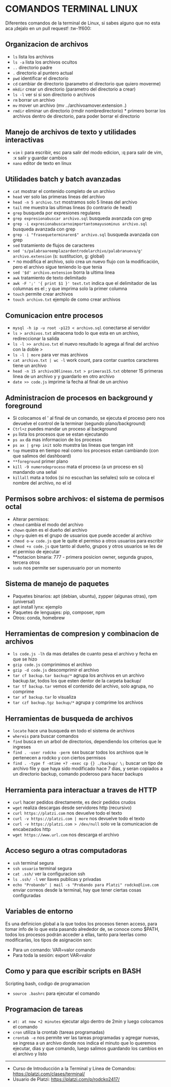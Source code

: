 # COMANDOS TERMINAL LINUX

Diferentes comandos de la terminal de Linux, si sabes alguno que no esta aca ¡dejalo en un pull request! :tw-1f600:

## Organizacion de archivos
- `ls` lista los archivos
- `ls -a` lista los archivos ocultos
- `..` directorio padre
- `.` directorio al puntero actual
- `pwd` identificar el directorio
- `cd` cambiar de directorio (parametro el directorio que quiero moverme)
- `mkdir` crear un directorio (parametro del directorio a crear)
- `ls -l` ver si si son directorio o archivos
- `rm` borrar un archivo
- `mv` mover un archivo (mv ../archivoamover.extension .)
- `rmdir` eliminar un directorio (rmdir nombredirectorio) * primero borrar los archivos dentro de directorio, para poder borrar el directorio

## Manejo de archivos de texto y utilidades interactivas
- `vim` i: para escribir, esc para salir del modo edicion, :q para salir de vim, :x salir y guardar cambios
- `nano` editor de texto en linux

## Utilidades batch y batch avanzadas
- `cat` mostrar el contenido completo de un archivo
- `head` ver solo las primeras lineas del archivo
- `head -n 5 archivo.txt` mostramos solo 5 lineas del archivo
- `tail` me muestra las ultimas lineas (lo contrario de head)
- `grep` busqueda por expresiones regulares
- `grep expresionabuscar archivo.sql` busqueda avanzada con grep
- `grep -i expresionabuscarnoimportantomayusominus archivo.sql` busqueda avanzada con grep
- `grep -i "frasequeterminaren$" archivo.sql` busqueda avanzada con grep
- `sed` tratamiento de flujos de caracteres
- `sed 's/palabraareemplazardentrodelarchivo/palabranueva/g' archivo.extension` (s: sustitucion, g: global)
- `*` no modifica el archivo, solo crea un nuevo flujo con la modificación, pero el archivo sigue teniendo lo que tenia
- `sed '$d' archivo.extension` borra la ultima linea
- `awk` tratamiento de texto delimitado
- `awk -F ';' '{ print $1 }' text.txt` indica que el delimitador de las columnas es el ; y que imprima solo la primer columna
- `touch` permite crear archivos
- `touch archivo.txt` ejemplo de como crear archivos

## Comunicacion entre procesos
- `mysql -h ip -u root -p123 < archivo.sql` conectarse al servidor
- `ls > archivos.txt` almacena todo lo que esta en un archivo, redireccionar la salida
- `ls -l >> archivo.txt` el nuevo resultado lo agrega al final del archivo con la doble >
- `ls -l | more` para ver mas archivos
- `cat archivo.txt | wc -l` work count, para contar cuantos caracteres tiene un archivo
- `head -n 15 archivo30lineas.txt > primeras15.txt` obtener 15 primeras linea de un archivo y y guardarlo en otro archivo
- `date >> code.js` imprime la fecha al final de un archivo

## Administracion de procesos en background y foreground
- Si colocamos el ' al final de un comando, se ejecuta el proceso pero nos devuelve el control de la terminar (segundo plano/background)
- `Ctrl+z` puedes mandar un proceso al background
- `ps` lista los procesos que se estan ejecutando
- `ps ax` da mas informacion de los procesos
- `ps ax | grep init` solo muestra las lineas que tengan init
- `top` muestra en tiempo real como los procesos estan cambiando (con que salimos del dashboard)
- `**foreground` primer plano
- `kill -9 numerodeproceso` mata el proceso (a un proceso en si) mandando una señal
- `killall` mata a todos (si no escuchan las señales) solo se coloca el nombre del archivo, no el id

## Permisos sobre archivos: el sistema de permisos octal
- Alterar permisos: 
- `chmod` cambia el modo del archivo
- `chown` quien es el dueño del archivo
- `chgrp` quien es el grupo de usuarios que puede acceder al archivo
- `chmod o-w code.js` que le quite el permiso a otros usuarios para escribir
- `chmod +x code.js` que tanto al dueño, grupos y otros usuarios se les de el permiso de ejecutar
- **notacion binaria: 777 - primera posicion owner, segunda grupos, tercera otros
- `sudo` nos permite ser superusuario por un momento

## Sistema de manejo de paquetes
- Paquetes binarios: apt (debian, ubuntu), zypper (algunas otras), rpm (universal)
- apt install lynx: ejemplo
- Paquetes de lenguajes: pip, composer, npm
- Otros: conda, homebrew

## Herramientas de compresion y combinacion de archivos
- `ls code.js -lh` da mas detalles de cuanto pesa el archivo y fecha en que se hizo
- `gzip code.js` comprimimos el archivo
- `gzip -d code.js` descomprimir el archivo
- `tar cf backup.tar backup/*` agrupa los archivos en un archivo backup.tar, todos los que esten dentor de la carpeta backup/
- `tar tf backup.tar` vemos el contenido del archivo, solo agrupa, no comprime
- `tar xf backup.tar` lo visualiza
- `tar czf backup.tgz backup/*` agrupa y comprime los archivos

## Herramientas de busqueda de archivos
- `locate` hace una busqueda en todo el sistema de archivos
- `whereis` para buscar comandos
- `find` busca en un arbol de directorios, dependiendo los criterios que le ingreses
- `find . -user rodcko -perm 644` buscar todos los archivos que le pertenecen a rodcko y con ciertos permisos
- `find . -type f -mtime +7 -exec cp {} ./backup/ \;` buscar un tipo de archivo file y que haya sido modificado hace 7 dias, y seran copiados a un directorio backup, comando poderoso para hacer backups

## Herramienta para interactuar a traves de HTTP
- `curl` hacer pedidos directamente, es decir pedidos crudos
- `wget` realiza descargas desde servidores http (recursivo)
- `curl https://platzi.com` nos devuelve todo el texto
- `curl -v https://platzi.com | more` nos devuelve todo el texto
- `curl -v https://platzi.com > /dev/null` solo ve la comunicacion de encabezados http
- `wget https://www.url.com` nos descarga el archivo

## Acceso seguro a otras computadoras
- `ssh` terminal segura
- `ssh usuario` terminal segura
- `cat .ssh/` ver la configuracion ssh
- `ls .ssh/ -l` ver llaves publicas y privadas
- `echo "Probando" | mail -s "Probando para Platzi" rodcko@live.com` enviar correos desde la terminal, hay que tener ciertas cosas configuradas

## Variables de entorno
Es una definicion global a la que todos los procesos tienen acceso, para tomar info de lo que esta pasando alrededor de, se conoce como $PATH, todos los procesos podrán acceder a ellas, tanto para leerlas como modificarlas, los tipos de asignación son:
- Para un comando: VAR=valor comando
- Para toda la sesión: export VAR=valor

## Como y para que escribir scripts en BASH
Scripting bash, codigo de programacion
- `source .bashrc` para ejecutar el comando

## Programacion de tareas
- `at: at now +2 minutes` ejecutar algo dentro de 2min y luego colocamos el comando
- `cron` utiliza la crontab (tareas programadas)
- `crontab -e` nos permite ver las tareas programadas y agregar nuevas, se ingresa a un archivo donde nos indica el minuto que lo queremos ejecutar, dias y que comando, luego salimos guardando los cambios en el archivo y listo

------------
- Curso de Introducción a la Terminal y Línea de Comandos: https://platzi.com/clases/terminal/
- Usuario de Platzi: https://platzi.com/p/rodcko2417/
